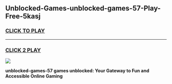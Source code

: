 
## Unblocked-Games-unblocked-games-57-Play-Free-5kasj
<h3>
<a href="https://premium76.site?title=unblocked-games-57&ref=23A">CLICK TO PLAY</a></h3>
<hr>

<h3>
<a href="https://premium76.site?title=unblocked-games-57&ref=23A">CLICK 2 PLAY</a>
  
</h3>

<a href="https://premium76.site?title=unblocked-games-57&ref=23A"><img src="https://clearcache.store/games.png"></a>


**unblocked-games-57 games unblocked: Your Gateway to Fun and Accessible Online Gaming**
